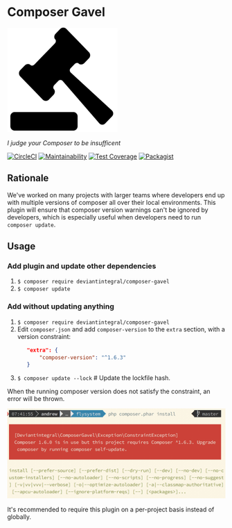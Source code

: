 # Composer Gavel

[![Gavel](img/noun_131778_cc.png)](https://thenounproject.com/search/?q=gavel&i=131778)

_I judge your Composer to be insufficent_

[![CircleCI](https://circleci.com/gh/deviantintegral/composer-gavel.svg?style=svg)](https://circleci.com/gh/deviantintegral/composer-gavel) [![Maintainability](https://api.codeclimate.com/v1/badges/d5b9443b2d5daf11d34a/maintainability)](https://codeclimate.com/github/deviantintegral/composer-gavel/maintainability) [![Test Coverage](https://api.codeclimate.com/v1/badges/d5b9443b2d5daf11d34a/test_coverage)](https://codeclimate.com/github/deviantintegral/composer-gavel/test_coverage) [![Packagist](https://img.shields.io/packagist/dt/deviantintegral/composer-gavel.svg)](https://packagist.org/packages/deviantintegral/composer-gavel)

## Rationale

We've worked on many projects with larger teams where developers end up with
multiple versions of composer all over their local environments. This plugin
will ensure that composer version warnings can't be ignored by developers, which
is especially useful when developers need to run `composer update`.

## Usage

### Add plugin and update other dependencies

1. `$ composer require deviantintegral/composer-gavel`
1. `$ composer update`

### Add without updating anything

1. `$ composer require deviantintegral/composer-gavel`
1. Edit `composer.json` and add `composer-version` to the `extra` section, with
   a version constraint:
   ```json
      "extra": {
          "composer-version": "^1.6.3"
      }
   ```
1. `$ composer update --lock` # Update the lockfile hash.

When the running composer version does not satisfy the constraint, an error
will be thrown.

![gavel error](img/gavel-error.png)

It's recommended to require this plugin on a per-project basis instead of
globally.
